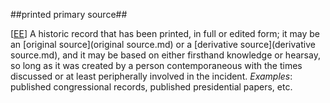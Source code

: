 ##printed primary source##

\[[EE](SOURCES.md#EE)\]  A historic record that has been printed, in full or edited form; it may be an [original source](original source.md) or a [derivative source](derivative source.md), and it may be based on either firsthand knowledge or hearsay, so long as it was created by a person contemporaneous with the times discussed or at least peripherally involved in the incident. *Examples*: published congressional records, published presidential papers, etc.
